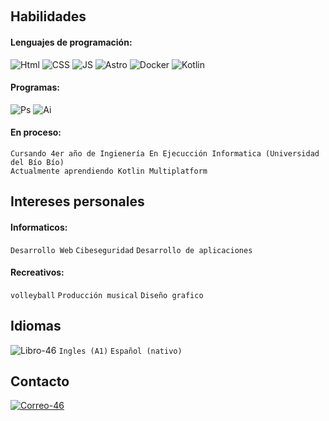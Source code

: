 ‎ ‎ ‎ ‎ ‎ ‎ ‎ ‎ ‎ ‎ ‎ ‎ 
## Habilidades
#### Lenguajes de programación:
![Html](https://skillicons.dev/icons?i=html "Html")
![CSS](https://skillicons.dev/icons?i=css "CSS")
![JS](https://skillicons.dev/icons?i=js "JS")
![Astro](https://skillicons.dev/icons?i=astro "Astro")
![Docker](https://skillicons.dev/icons?i=docker "Docker")
![Kotlin](https://skillicons.dev/icons?i=kotlin "Kotlin")

#### Programas:
![Ps](https://skillicons.dev/icons?i=ps "PhotoShop")
![Ai](https://skillicons.dev/icons?i=ai "AdobeIllustrator")

#### En proceso:
~~~
Cursando 4er año de Ingienería En Ejecucción Informatica (Universidad del Bío Bío)
Actualmente aprendiendo Kotlin Multiplatform
~~~

## Intereses personales
#### Informaticos:
`Desarrollo Web`
`Cibeseguridad`
`Desarrollo de aplicaciones`

#### Recreativos:
`volleyball`
`Producción musical`
`Diseño grafico`

###
###
## Idiomas‎ ‎ ‎ ‎ ‎ ‎ ‎ ‎ ‎ ‎ 
![Libro-46](https://github.com/Devccss/Devccss/assets/149021885/f5b16abc-72f1-45b8-9c2f-53a79e577934) ``Ingles (A1)`` ``Español (nativo)``

## Contacto
[![Correo-46](https://github.com/Devccss/Devccss/assets/149021885/bdc88834-5020-46c5-8afd-38178c467f16)](https://mail.google.com/mail/u/0/#search/deivid.sandoval.cid%40gmail.com)



